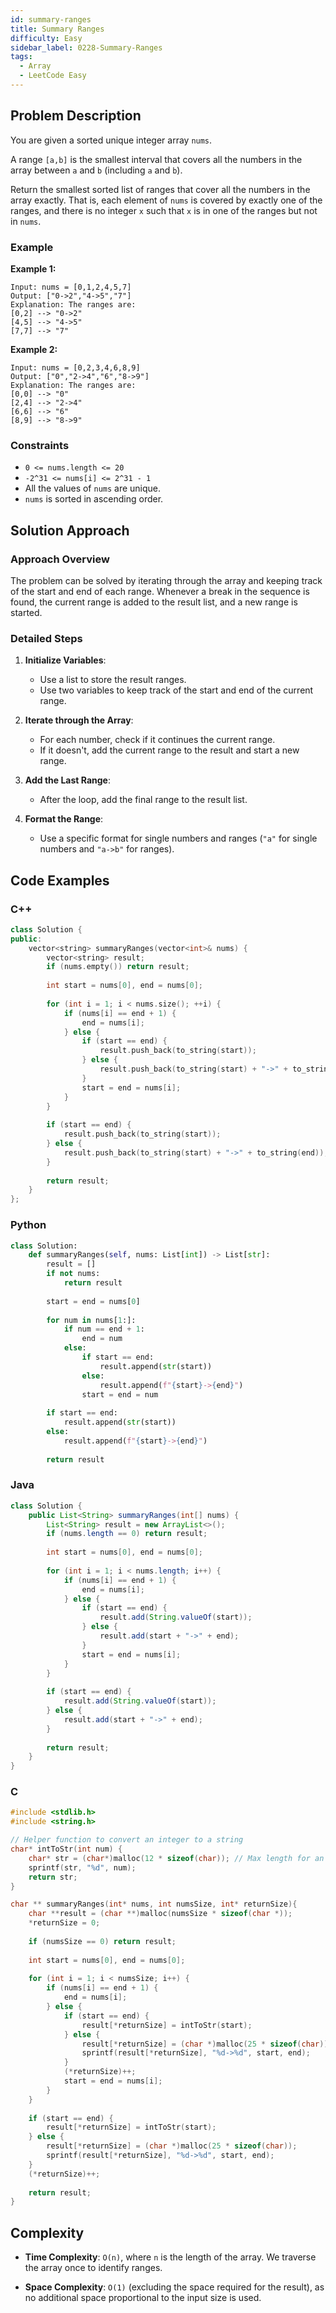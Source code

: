 ```yaml
---
id: summary-ranges
title: Summary Ranges
difficulty: Easy
sidebar_label: 0228-Summary-Ranges
tags:
  - Array
  - LeetCode Easy
---
```


## Problem Description
You are given a sorted unique integer array `nums`.

A range `[a,b]` is the smallest interval that covers all the numbers in the array between `a` and `b` (including `a` and `b`).

Return the smallest sorted list of ranges that cover all the numbers in the array exactly. That is, each element of `nums` is covered by exactly one of the ranges, and there is no integer `x` such that `x` is in one of the ranges but not in `nums`.

### Example
**Example 1:**
```plaintext
Input: nums = [0,1,2,4,5,7]
Output: ["0->2","4->5","7"]
Explanation: The ranges are:
[0,2] --> "0->2"
[4,5] --> "4->5"
[7,7] --> "7"
```

**Example 2:**
```plaintext
Input: nums = [0,2,3,4,6,8,9]
Output: ["0","2->4","6","8->9"]
Explanation: The ranges are:
[0,0] --> "0"
[2,4] --> "2->4"
[6,6] --> "6"
[8,9] --> "8->9"
```

### Constraints
- `0 <= nums.length <= 20`
- `-2^31 <= nums[i] <= 2^31 - 1`
- All the values of `nums` are unique.
- `nums` is sorted in ascending order.

## Solution Approach

### Approach Overview
The problem can be solved by iterating through the array and keeping track of the start and end of each range. Whenever a break in the sequence is found, the current range is added to the result list, and a new range is started.

### Detailed Steps

1. **Initialize Variables**:
   - Use a list to store the result ranges.
   - Use two variables to keep track of the start and end of the current range.
   
2. **Iterate through the Array**:
   - For each number, check if it continues the current range.
   - If it doesn't, add the current range to the result and start a new range.
   
3. **Add the Last Range**:
   - After the loop, add the final range to the result list.
   
4. **Format the Range**:
   - Use a specific format for single numbers and ranges (`"a"` for single numbers and `"a->b"` for ranges).

## Code Examples

### C++
```cpp
class Solution {
public:
    vector<string> summaryRanges(vector<int>& nums) {
        vector<string> result;
        if (nums.empty()) return result;
        
        int start = nums[0], end = nums[0];
        
        for (int i = 1; i < nums.size(); ++i) {
            if (nums[i] == end + 1) {
                end = nums[i];
            } else {
                if (start == end) {
                    result.push_back(to_string(start));
                } else {
                    result.push_back(to_string(start) + "->" + to_string(end));
                }
                start = end = nums[i];
            }
        }
        
        if (start == end) {
            result.push_back(to_string(start));
        } else {
            result.push_back(to_string(start) + "->" + to_string(end));
        }
        
        return result;
    }
};
```

### Python
```python
class Solution:
    def summaryRanges(self, nums: List[int]) -> List[str]:
        result = []
        if not nums:
            return result
        
        start = end = nums[0]
        
        for num in nums[1:]:
            if num == end + 1:
                end = num
            else:
                if start == end:
                    result.append(str(start))
                else:
                    result.append(f"{start}->{end}")
                start = end = num
        
        if start == end:
            result.append(str(start))
        else:
            result.append(f"{start}->{end}")
        
        return result
```

### Java
```java
class Solution {
    public List<String> summaryRanges(int[] nums) {
        List<String> result = new ArrayList<>();
        if (nums.length == 0) return result;
        
        int start = nums[0], end = nums[0];
        
        for (int i = 1; i < nums.length; i++) {
            if (nums[i] == end + 1) {
                end = nums[i];
            } else {
                if (start == end) {
                    result.add(String.valueOf(start));
                } else {
                    result.add(start + "->" + end);
                }
                start = end = nums[i];
            }
        }
        
        if (start == end) {
            result.add(String.valueOf(start));
        } else {
            result.add(start + "->" + end);
        }
        
        return result;
    }
}
```

### C
```c
#include <stdlib.h>
#include <string.h>

// Helper function to convert an integer to a string
char* intToStr(int num) {
    char* str = (char*)malloc(12 * sizeof(char)); // Max length for an int in C
    sprintf(str, "%d", num);
    return str;
}

char ** summaryRanges(int* nums, int numsSize, int* returnSize){
    char **result = (char **)malloc(numsSize * sizeof(char *));
    *returnSize = 0;
    
    if (numsSize == 0) return result;
    
    int start = nums[0], end = nums[0];
    
    for (int i = 1; i < numsSize; i++) {
        if (nums[i] == end + 1) {
            end = nums[i];
        } else {
            if (start == end) {
                result[*returnSize] = intToStr(start);
            } else {
                result[*returnSize] = (char *)malloc(25 * sizeof(char));
                sprintf(result[*returnSize], "%d->%d", start, end);
            }
            (*returnSize)++;
            start = end = nums[i];
        }
    }
    
    if (start == end) {
        result[*returnSize] = intToStr(start);
    } else {
        result[*returnSize] = (char *)malloc(25 * sizeof(char));
        sprintf(result[*returnSize], "%d->%d", start, end);
    }
    (*returnSize)++;
    
    return result;
}
```

## Complexity

- **Time Complexity**: `O(n)`, where `n` is the length of the array. We traverse the array once to identify ranges.
  
- **Space Complexity**: `O(1)` (excluding the space required for the result), as no additional space proportional to the input size is used.
